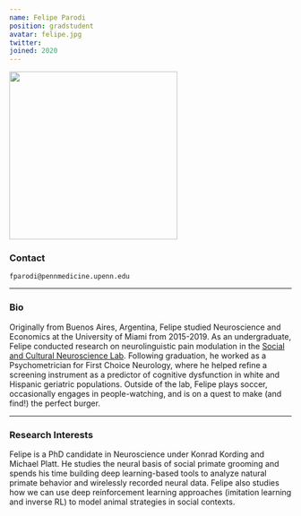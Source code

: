 ```yaml
---
name: Felipe Parodi
position: gradstudent
avatar: felipe.jpg
twitter:
joined: 2020
---
```


<img width="300" src="{{site.baseurl}}/images/people/{{page.avatar}}" data-action="zoom">

### Contact

<i class="fa fa-envelope-o"></i>  `fparodi@pennmedicine.upenn.edu`<br>

<hr>

### Bio

Originally from Buenos Aires, Argentina, Felipe studied Neuroscience and Economics at the University of Miami from 2015-2019. As an undergraduate, Felipe conducted research on neurolinguistic pain modulation in the [Social and Cultural Neuroscience Lab](http://www.losinlab.org/). Following graduation, he worked as a Psychometrician for First Choice Neurology, where he helped refine a screening instrument as a predictor of cognitive dysfunction in white and Hispanic geriatric populations. Outside of the lab, Felipe plays soccer, occasionally engages in people-watching, and is on a quest to make (and find!) the perfect burger.
<hr>

### Research Interests

Felipe is a PhD candidate in Neuroscience under Konrad Kording and Michael Platt. He studies the neural basis of social primate grooming and spends his time building deep learning-based tools to analyze natural primate behavior and wirelessly recorded neural data. Felipe also studies how we can  use deep reinforcement learning approaches (imitation learning and inverse RL) to model animal strategies in social contexts.
